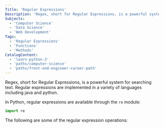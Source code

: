 ```yaml
---
Title: 'Regular Expressions'
Description: 'Regex, short for Regular Expressions, is a powerful system for searching text. Regular expressions are implemented in a variety of languages including java and python. In Python, regular expressions are available through the re module: python import re  The following are some of the regular expression operations:'
Subjects:
  - 'Computer Science'
  - 'Data Science'
  - 'Web Development'
Tags:
  - 'Regular Expressions'
  - 'Functions'
  - 'Methods'
CatalogContent:
  - 'learn-python-3'
  - 'paths/computer-science'
  - 'paths/front-end-engineer-career-path'
---
```


Regex, short for Regular Expressions, is a powerful system for searching text. Regular expressions are implemented in a variety of languages including java and python.

In Python, regular expressions are available through the `re` module:

```python
import re
```

The following are some of the regular expression operations:
